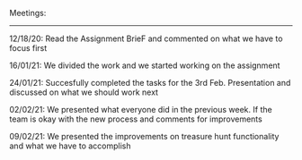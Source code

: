 Meetings:
__________

12/18/20: Read the Assignment BrieF and commented on what we have to focus first 

16/01/21: We divided the work and we started working on the assignment

24/01/21: Succesfully completed the tasks for the 3rd Feb. 
          Presentation and discussed on what we should work next

02/02/21: We presented what everyone did in the previous week.
          If the team is okay with the new process and comments for improvements

09/02/21: We presented the improvements on treasure hunt functionality 
          and what we have to accomplish


